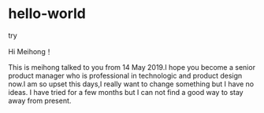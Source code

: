 # hello-world
try


Hi Meihong！

This is meihong talked to you from 14 May 2019.I hope you become a senior product manager who is professional in technologic and product design now.I am so upset this days,I really want to change something but I have no ideas.
I have tried for a few months but I can not find a good way to stay away from present.
